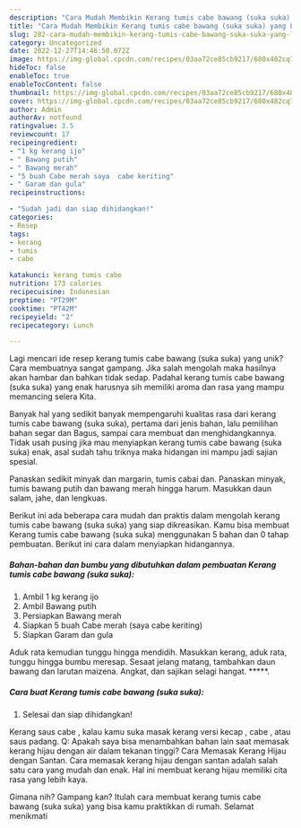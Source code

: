 ```yaml
---
description: "Cara Mudah Membikin Kerang tumis cabe bawang (suka suka) yang Lezat Sekali"
title: "Cara Mudah Membikin Kerang tumis cabe bawang (suka suka) yang Lezat Sekali"
slug: 282-cara-mudah-membikin-kerang-tumis-cabe-bawang-suka-suka-yang-lezat-sekali
category: Uncategorized
date: 2022-12-27T14:46:50.072Z
image: https://img-global.cpcdn.com/recipes/03aa72ce85cb9217/680x482cq70/kerang-tumis-cabe-bawang-suka-suka-foto-resep-utama.jpg
hideToc: false
enableToc: true
enableTocContent: false
thumbnail: https://img-global.cpcdn.com/recipes/03aa72ce85cb9217/680x482cq70/kerang-tumis-cabe-bawang-suka-suka-foto-resep-utama.jpg
cover: https://img-global.cpcdn.com/recipes/03aa72ce85cb9217/680x482cq70/kerang-tumis-cabe-bawang-suka-suka-foto-resep-utama.jpg
author: Admin
authorAv: notfound
ratingvalue: 3.5
reviewcount: 17
recipeingredient:
- "1 kg kerang ijo"
- " Bawang putih"
- " Bawang merah"
- "5 buah Cabe merah saya  cabe keriting"
- " Garam dan gula"
recipeinstructions:

- "Sudah jadi dan siap dihidangkan!"
categories:
- Resep
tags:
- kerang
- tumis
- cabe

katakunci: kerang tumis cabe 
nutrition: 173 calories
recipecuisine: Indonesian
preptime: "PT29M"
cooktime: "PT42M"
recipeyield: "2"
recipecategory: Lunch

---
```





Lagi mencari ide resep kerang tumis cabe bawang (suka suka) yang unik? Cara membuatnya sangat gampang. Jika salah mengolah maka hasilnya akan hambar dan bahkan tidak sedap. Padahal kerang tumis cabe bawang (suka suka) yang enak harusnya sih memiliki aroma dan rasa yang mampu memancing selera Kita.





Banyak hal yang sedikit banyak mempengaruhi kualitas rasa dari kerang tumis cabe bawang (suka suka), pertama dari jenis bahan, lalu pemilihan bahan segar dan Bagus, sampai cara membuat dan menghidangkannya. Tidak usah pusing jika mau menyiapkan kerang tumis cabe bawang (suka suka) enak,      asal sudah tahu triknya maka hidangan ini mampu jadi sajian spesial.














Panaskan sedikit minyak dan margarin, tumis cabai dan. Panaskan minyak, tumis bawang putih dan bawang merah hingga harum. Masukkan daun salam, jahe, dan lengkuas.






Berikut ini ada beberapa cara mudah dan praktis dalam mengolah kerang tumis cabe bawang (suka suka) yang siap dikreasikan. Kamu bisa membuat Kerang tumis cabe bawang (suka suka) menggunakan 5 bahan dan 0 tahap pembuatan. Berikut ini cara dalam menyiapkan hidangannya.

<!--inarticleads1-->

##### Bahan-bahan dan bumbu yang dibutuhkan dalam pembuatan Kerang tumis cabe bawang (suka suka):

1. Ambil 1 kg kerang ijo
1. Ambil  Bawang putih
1. Persiapkan  Bawang merah
1. Siapkan 5 buah Cabe merah (saya  cabe keriting)
1. Siapkan  Garam dan gula


Aduk rata kemudian tunggu hingga mendidih. Masukkan kerang, aduk rata, tunggu hingga bumbu meresap. Sesaat jelang matang, tambahkan daun bawang dan larutan maizena. Angkat, dan sajikan selagi hangat. *****. 

<!--inarticleads2-->

##### Cara buat Kerang tumis cabe bawang (suka suka):


1. Selesai dan siap dihidangkan!

Kerang saus cabe , kalau kamu suka masak kerang versi kecap , cabe , atau saus padang. Q: Apakah saya bisa menambahkan bahan lain saat memasak kerang hijau dengan air dalam tekanan tinggi? Cara Memasak Kerang Hijau dengan Santan. Cara memasak kerang hijau dengan santan adalah salah satu cara yang mudah dan enak. Hal ini membuat kerang hijau memiliki cita rasa yang lebih kaya. 

Gimana nih? Gampang kan? Itulah cara membuat kerang tumis cabe bawang (suka suka) yang bisa kamu praktikkan di rumah. Selamat menikmati
